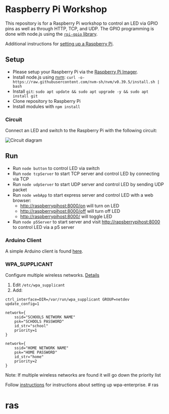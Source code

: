 # Raspberry Pi Workshop

This repository is for a Raspberry Pi workshop to control an LED via GPIO pins as well as through HTTP, TCP, and UDP. The GPIO programming is done with node.js using the [`rpi-gpio` library](https://github.com/JamesBarwell/rpi-gpio.js).

Additional instructions for [setting up a Raspberry Pi](https://itp.nyu.edu/networks/setting-up-a-raspberry-pi). 

## Setup
* Please setup your Raspberry Pi via the [Raspberry Pi Imager](https://www.raspberrypi.com/software/). 
* Install node.js using [nvm](https://github.com/nvm-sh/nvm): `curl -o- https://raw.githubusercontent.com/nvm-sh/nvm/v0.39.5/install.sh | bash`
* Install `git`: `sudo apt update && sudo apt upgrade -y && sudo apt install git`
* Clone repository to Raspberry Pi
* Install modules with `npm install`

### Circuit
Connect an LED and switch to the Raspberry Pi with the following circuit:  

![Circuit diagram](docs/circuit.png)

## Run
* Run `node button` to control LED via switch
* Run `node tcpServer` to start TCP server and control LED by connecting via TCP  
* Run `node udpServer` to start UDP server and control LED by sending UDP packet
* Run `node webApp` to start express server and control LED with a web browser:
  * [http://raspberrypihost:8000/on](http://raspberrypi:8000/on) will turn on LED
  * [http://raspberrypihost:8000/off](http://raspberrypi:8000/off) will turn off LED
  * [http://raspberrypihost:8000/](http://raspberrypi:8000/) will toggle LED
* Run `node p5Server` to start server and visit [http://rapsberrypihost:8000](http://raspberrypi:8000) to control LED via a p5 server

### Arduino Client
A simple Arduino client is found [here](client/). 

### WPA_SUPPLICANT
Configure multiple wireless networks. [Details](https://raspberrypi.stackexchange.com/questions/11631/how-to-setup-multiple-wifi-networks)

1. Edit `/etc/wpa_supplicant`
2. Add:  
```
ctrl_interface=DIR=/var/run/wpa_supplicant GROUP=netdev
update_config=1

network={
    ssid="SCHOOLS NETWORK NAME"
    psk="SCHOOLS PASSWORD"
    id_str="school"
    priority=1 
}

network={
    ssid="HOME NETWORK NAME"
    psk="HOME PASSWORD"
    id_str="home"
    priority=2
}
```
Note: If multiple wireless networks are found it will go down the priority list

Follow [instructions](https://itp.nyu.edu/networks/setting-up-a-raspberry-pi) for instructions about setting up wpa-enterprise. # ras
# ras
